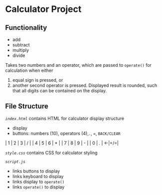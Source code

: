 # Calculator Project

## Functionality 
- add
- subtract
- multiply
- divide 

Takes two numbers and an operator, which are passed to `operate()` for calculation when either 
1) equal sign is pressed, or
2) another second operator is pressed.
Displayed result is rounded, such that all digits can be contained on the display.

## File Structure
*`index.html`* contains HTML for calculator display structure
- display
- buttons: numbers (10), operators (4),`.`, `=`, `BACK/CLEAR`

| 1 | 2 | 3 | / |
| 4 | 5 | 6 | * |
| 7 | 8 | 9 | - |
| 0 | . | <-|+/=|

*`style.css`* contains CSS for calculator styling

*`script.js`* 
- links buttons to display
- links keyboard to display 
- links display to `operate()`   
- links `operate()` to display



